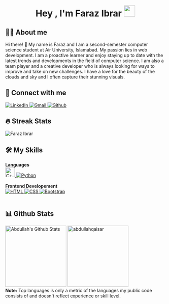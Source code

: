 <h1 align="center">Hey , I'm Faraz Ibrar <img src="https://media.giphy.com/media/hvRJCLFzcasrR4ia7z/giphy.gif"
        width="35"></h1>

## :sassy_man: About me
Hi there! 👋 My name is Faraz and I am a second-semester computer science student at Air University, Islamabad. My passion lies in web development. I am a proactive learner and enjoy staying up to date with the latest trends and developments in the field of computer science. I am also a team player and a creative developer who is always looking for ways to improve and take on new challenges. I have a love for the beauty of the clouds and sky and I often capture their stunning visuals.

## 👯 Connect with me
<p>
    <a href="https://www.linkedin.com/in/faraz-ibrar-a26aaa24a/" target="_blank">
        <img alt="LinkedIn"
            src="https://img.shields.io/badge/LinkedIn-0077B5?style=for-the-badge&logo=linkedin&logoColor=white">
    </a>
    <a href="https://mail.google.com/mail/?view=cm&fs=1&to=farazibrar9697@gmail.com" target="_blank">
        <img  alt="Gmail" src="https://img.shields.io/badge/Gmail-D14836?style=for-the-badge&logo=gmail&logoColor=white">
    </a>
    <a href="https://github.com/FarazIbrar" target="_blank">
        <img alt="Github"
            src="https://img.shields.io/badge/GitHub-100000?style=for-the-badge&logo=github&logoColor=white">
    </a>
</p>

## 🔥 Streak Stats
<p><img src="https://github-readme-streak-stats.herokuapp.com/?user=FarazIbrar&theme=algolia"
        alt="Faraz Ibrar" /></p>

## 🛠️ My Skills

<p>
    <summary><b>Languages</b></summary>
    <a href="https://www.w3schools.com/cpp/cpp_getstarted.asp" target="_blank">
        <img height="30px" alt="C++"
            src="https://upload.wikimedia.org/wikipedia/commons/thumb/1/18/ISO_C%2B%2B_Logo.svg/1200px-ISO_C%2B%2B_Logo.svg.png">
    </a>
    <a href="https://www.python.org" target="_blank">
        <img alt="Python"
            src="https://img.shields.io/badge/python-3670A0?style=for-the-badge&logo=python&logoColor=ffdd54">
    </a>
    <br />
    <br />
    <summary><b>Frontend Developement</b></summary>
    <a href="https://www.w3.org/html/" target="_blank">
        <img alt="HTML"
            src="https://img.shields.io/badge/html5-%23E34F26.svg?style=for-the-badge&logo=html5&logoColor=white">
    </a>
    <a href="https://www.w3schools.com/css/" target="_blank">
        <img alt="CSS"
            src="https://img.shields.io/badge/css3-%231572B6.svg?style=for-the-badge&logo=css3&logoColor=white">
    </a>
    <a href="https://getbootstrap.com/" target="_blank">
        <img alt="Bootstrap"
            src="https://img.shields.io/badge/bootstrap-%23563D7C.svg?style=for-the-badge&logo=bootstrap&logoColor=white">
    </a>
    <br />
    <br />
    
</p>

## 📊 Github Stats
<p>
    <a href="https://github.com/anuraghazra/github-readme-stats"><img alt="Abdullah's Github Stats"
            src="https://github-readme-stats.vercel.app/api?username=FarazIbrar&show_icons=true&count_private=true&theme=algolia"
            height="192px" /></a>
    <img src="https://github-readme-stats.vercel.app/api/top-langs?username=FarazIbrar&langs_count=10&show_icons=true&locale=en&layout=compact&theme=algolia"
        alt="abdullahqaisar" height="192px" />
    <br />
    <b>Note:</b> Top languages is only a metric of the languages my public code consists of and doesn't reflect
    experience or skill level.
</p>
